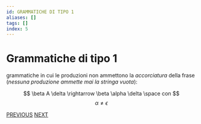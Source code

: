 ```yaml
---
id: GRAMMATICHE DI TIPO 1
aliases: []
tags: []
index: 5
---
```

# Grammatiche di tipo 1

grammatiche in cui le produzioni non ammettono la *accorciatura* della frase (*nessuna produzione ammette mai la stringa vuota*):

$$
\beta A \delta \rightarrow \beta \alpha \delta \space con
$$
$$
\alpha \neq \epsilon
$$

[PREVIOUS](pages/linguaggi_modelli_computazionali/grammatiche_tipo_0.md) [NEXT](pages/linguaggi_modelli_computazionali/grammatiche_tipo_2.md)
